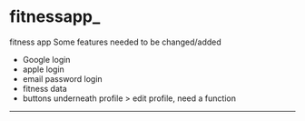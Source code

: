 # fitnessapp_
fitness app
Some features needed to be changed/added
- Google login
- apple login
- email password login
- fitness data
- buttons underneath profile > edit profile, need a function
------------------------------------------------------------


